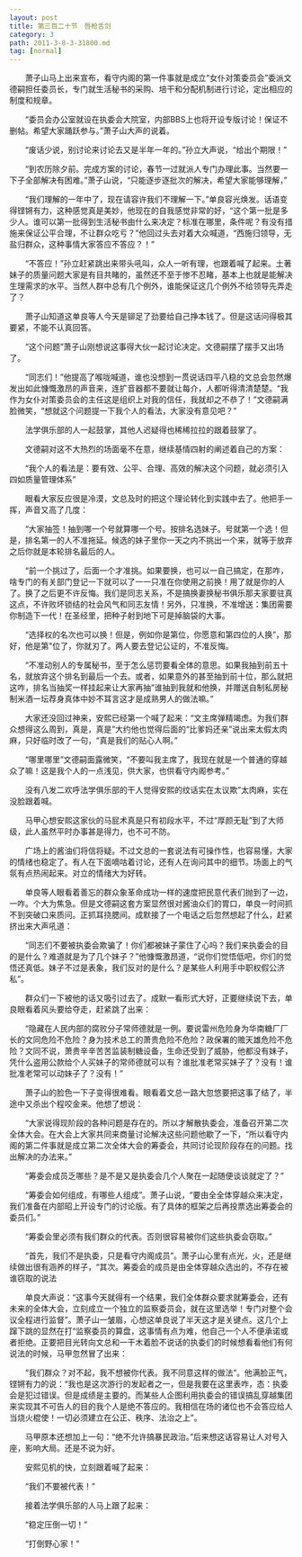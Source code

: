 ```yaml
---
layout: post
title: 第三百二十节　唇枪舌剑
category: 3
path: 2011-3-8-3-31800.md
tag: [normal]
---
```


　　萧子山马上出来宣布，看守内阁的第一件事就是成立“女仆对策委员会”委派文德嗣担任委员长，专门就生活秘书的采购、培干和分配机制进行讨论，定出相应的制度和规章。

　　“委员会办公室就设在执委会大院室，内部BBS上也将开设专版讨论！保证不删帖。希望大家踊跃参与。”萧子山大声的说着。

　　“废话少说，别讨论来讨论去又是半年一年的。”孙立大声说，“给出个期限！”

　　“到农历除夕前。完成方案的讨论，春节一过就派人专门办理此事。当然要一下子全部解决有困难。”萧子山说，“只能逐步逐批次的解决，希望大家能够理解，”

　　“我们理解的一年中了，现在请容许我们不理解一下。”单良容光焕发。话语变得铿锵有力，这种感觉真是美妙，他现在的自我感觉非常的好，“这个第一批是多少人。谁可以第一批得到生活秘书由什么来决定？标准在哪里，条件呢？有没有措施来保证公平合理，不让群众吃亏？”他回过头去对着大众喊道，“西施归领导，无盐归群众，这种事情大家答应不答应？！”

　　“不答应！”孙立赶紧跳出来带头吼叫，众人一听有理，也跟着喊了起来。土著妹子的质量问题大家是有目共睹的，虽然还不至于惨不忍睹，基本上也就是能解决生理需求的水平。当然人群中总有几个例外，谁能保证这几个例外不给领导先弄走了？

　　萧子山知道这单良等人今天是铆足了劲要给自己挣本钱了。但是这话问得极其要紧，不能不认真回答。

　　“这个问题”萧子山刚想说这事得大伙一起讨论决定。文德嗣摆了摆手又出场了。

　　“同志们！”他提高了喉咙喊道，谁也没想到一贯说话四平八稳的文总会忽然爆发出如此慷慨激昂的声音来，连扩音器都不要就让每介，人都听得清清楚楚。“我作为女仆对策委员会的主任这是组织上对我的信任，我就却之不恭了！”文德嗣满脸微笑，“想就这个问题提一下我个人的看法，大家没有意见吧？”

　　法学俱乐部的人一起鼓掌，其他人迟疑得也稀稀拉拉的跟着鼓掌了。

　　文德嗣对这不大热烈的场面毫不在意，继续基情四射的阐述着自己的方案：

　　“我个人的看法是：要有效、公平、合理、高效的解决这个问题，就必须引入四如质量管理体系”

　　眼看大家反应很是冷漠，文总及时的把这个理论转化到实践中去了。他把手一挥，声音又高了几度：

　　“大家抽签！抽到哪一个号就算哪一个号。按排名选妹子。号就第一个选！但是，排名第一的人不准拖延。候选的妹子里你一天之内不挑出一个来，就等于放弃之后你就是本轮排名最后的人。

　　“前一个挑过了，后面一个才准挑。如果要换，也可以一自己搞定，在那咋，啥专门的有关部门登记一下就可以了一一只准在你使用之前换！用了就是你的人了。换了之后更不许反悔。我们是同志关系，不是搞换妻换秘书俱乐那夫家要驻真这点，不许败坏锁结的社会风气和同志友情！另外，只准换，不准增送：集团需要你制造下一代！在圣经里，把种子射到地下可是掉脑袋的大事。

　　“选择权的名次也可以换！但是，例如你是第位，你愿意和第四位的人换”，那好，他是第"位了，你就刃了。两人要去登记公证的，不准反悔。

　　“不准动别人的专属秘书，至于怎么惩罚要看全体的意思。如果我抽到前五十名，就放弃这个排名到最后一个去。或者，如果意外的甚至抽到前十位，那么就把这咋，排名当抽奖一样挂起来让大家再抽”谁抽到我就和他换，并赠送自制私房秘制米酒一坛荐身真体中妙不耳言这才是成熟男人的做法嘛。”

　　大家还没回过神来，安熙已经第一个喊了起来：“文主席弹精竭虑。为我们群众想得这么周到，真是，真是”大约他也觉得后面的“比爹妈还亲”说出来太假太肉麻，只好临时改了一句，“真是我们的贴心人啊。”

　　“哪里哪里”文德嗣面露微笑，“不要叫我主席了，我现在就是一个普通的穿越众了嘛！这是我个人的一点浅见，供大家，也供看守内阁参考。”

　　没有八发二欢呼法学俱乐部的干人觉得安熙的纹话实在太议欺”太肉麻，实在没脸跟着喊。

　　马甲心想安熙这家伙的马屁术真是只有初段水平，不过“厚颜无耻”到了大师级，此人虽然平时办事甚是得力，也不可不防。

　　广场上的酱油们将信将疑。不过文总的一套说法有可操作性，也容易懂，大家的情绪也稳定了。有人在下面嘀咕着讨论，还有人在询问其中的细节。场面上的气氛有点热闹起来。对立的情绪大为好转。

　　单良等人眼看着善忘的群众象革命成功一样的速度把民意代表们抛到了一边，一咋。个大为焦急。但是文德嗣这套方案显然很对酱油众们的胃口，单良一时间抓不到突破口来质问。正抓耳挠腮间。成默接了一个电话之后忽然想起了什么，赶紧挤出来大声吼道：

　　“同志们不要被执委会欺骗了！你们都被妹子蒙住了心吗？我们来执委会的目的是什么？难道就是为了几个妹子？”他慷慨激昂道，“说你们觉悟低吧，你们的觉悟还真低。妹子不过是表象，我们反对的是什么？是某些人利用手中职权假公济私”。

　　群众们一下被他的话又吸引过去了。成默一看形式大好，正要继续说下去，单良眼看着风头要给夺走，赶紧跳了出来：

　　“隐藏在人民内部的腐败分子常师德就是一例。要说雷州危险身为华南糖厂厂长的文同危险不危险？身为技术总工的萧贵危险不危险？政保署的赡天雄危险不危险？文同不说，萧贵辛辛苦苦监装制糖设备，生命还受到了威胁，他都没有妹子，凭什么盗用公款给个人买妹子的常师德就可以有？谁批准老常买妹子了？没有！谁批准老常可以动妹子了？没有！”

　　萧子山的脸色一下子变得很难看。眼看着文总一路大忽悠要把这事了结了，半途中又杀出个程咬金来。他想了想说：

　　“大家说得现阶段的各种问题是存在的。所以才解散执委会，准备召开第二次全体大会。在大会上大家共同来商量讨论解决这些问题他歇了一下，“所以看守内阁的第二件事就是成立第二次全体大会的筹委会，共同讨论现阶段存在的问题。找出解决的办法来。”

　　“筹委会成员乏哪些？是不是又是执委会几个人聚在一起随便谈谈就定了？”

　　“筹委会如何组成，有哪些人组成”。萧子山说，“要由全全体穿越众来决定，我们准备在内部昭上开设专门的讨论版。有了具体的框架之后再投票选出筹委会的委员们。”

　　“筹委会里必须有我们群众的代表。否则很容易被你们这些执委会窃取。”

　　“首先，我们不是执委，只是看守内阁成员”。萧子山心里有点光，火，还是继续做出很有涵养的样子，“其次。筹委会的成员是由全体穿越众选出的，不存在被谁窃取的说法

　　单良大声说：“这事今天就得有一个结果，我们全体群众要求就筹委会，还有未来的全体大会，立刻成立一个独立的监察委员会，就在这里选举！专门对整个会议全程进行监督”。萧子山一皱眉，心想这单良说了半天这才是关键点。这几个上蹿下跳的显然在打“监察委员的算盘，这事情有点为难，他自己一个人不便承诺或者拒绝。正要把目光转向文总和一干木着脸不说话的执委们的时候想看看他们有何说法的时候，马甲忽然冒了出来：

　　“我们群众？对不起，我不想被你代表。我不同意这样的做法”。他满脸正气，铿锵有力的说：“我也是这次游行的发起者之一，但是我要在这里表咋，态：执委会是犯过错误。但是成绩是主要的。而某些人企图利用执委会的错误搞乱穿越集团来实现其不可告人的目的我个人是绝不答应的。我相信在场的诸位也不会答应给人当烧火棍使！一切必须建立在公正、秩序、法治之上”。

　　马甲原本还想加上一句：“绝不允许搞暴民政治。”后来想这话容易让人对号入座，影响大局。还是不说为好。

　　安熙见机的快，立刻跟着喊了起来：

　　“我们不要被代表！”

　　接着法学俱乐部的人马上跟了起来：

　　“稳定压倒一切！”

　　“打倒野心家！”